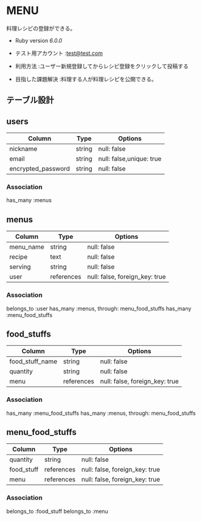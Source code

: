 # MENU

料理レシピの登録ができる。

* Ruby version  _6.0.0_

* テスト用アカウント 
  :test@test.com

* 利用方法
  :ユーザー新規登録してからレシピ登録をクリックして投稿する

* 目指した課題解決
  :料理する人が料理レシピを公開できる。



##  テーブル設計

## users

|Column             |Type    |Options                     |
|-------------------|--------|----------------------------|
|nickname           |string  |null: false                 |
|email              |string  |null: false,unique: true    |
|encrypted_password |string  |null: false                 |

### Association
has_many :menus

## menus

|Column             |Type        |Options                         |
|-------------------|------------|--------------------------------|
|menu_name          |string      |null: false                     |
|recipe             |text        |null: false                     |
|serving            |string      |null: false                     |
|user               |references  |null: false, foreign_key: true  |

### Association
belongs_to :user
has_many :menus, through: menu_food_stuffs
has_many :menu_food_stuffs


## food_stuffs
|Column             |Type        |Options                         |
|-------------------|------------|--------------------------------|
|food_stuff_name    |string      |null: false                     |
|quantity           |string      |null: false                     |
|menu               |references  |null: false, foreign_key: true  |

### Association
has_many :menu_food_stuffs
has_many :menus, through: menu_food_stuffs

## menu_food_stuffs
|Column             |Type        |Options                         |
|-------------------|------------|--------------------------------|
|quantity           |string      |null: false                     |
|food_stuff         |references  |null: false, foreign_key: true  |
|menu               |references  |null: false, foreign_key: true  |

### Association
belongs_to :food_stuff
belongs_to :menu
